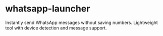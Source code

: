 # whatsapp-launcher
Instantly send WhatsApp messages without saving numbers. Lightweight tool with device detection and message support.
